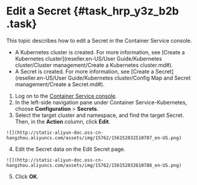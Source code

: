 # Edit a Secret {#task_hrp_y3z_b2b .task}

This topic describes how to edit a Secret in the Container Service console.

-   A Kubernetes cluster is created. For more information, see [Create a Kubernetes cluster](reseller.en-US/User Guide/Kubernetes cluster/Cluster management/Create a Kubernetes cluster.md#).
-   A Secret is created. For more information, see [Create a Secret](reseller.en-US/User Guide/Kubernetes cluster/Config Map and Secret management/Create a Secret.md#).

1.   Log on to the [Container Service console](https://partners-intl.console.aliyun.com/#/cs). 
2.   In the left-side navigation pane under Container Service-Kubernetes, choose **Configuration** \> **Secrets**. 
3.   Select the target cluster and namespace, and find the target Secret. Then, in the **Action** column, click **Edit**. 

    ![](http://static-aliyun-doc.oss-cn-hangzhou.aliyuncs.com/assets/img/15762/156152032510787_en-US.png)

4.   Edit the Secret data on the Edit Secret page. 

    ![](http://static-aliyun-doc.oss-cn-hangzhou.aliyuncs.com/assets/img/15762/156152032610788_en-US.png)

5.   Click **OK**. 

